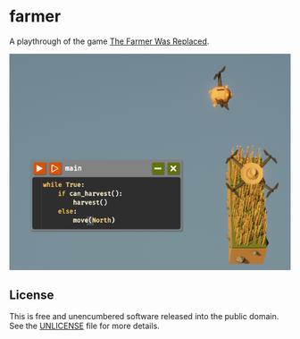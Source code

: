 # farmer

A playthrough of the game [The Farmer Was Replaced](https://store.steampowered.com/app/2060160/The_Farmer_Was_Replaced/).

![screenshot.png](screenshot.png)

## License

This is free and unencumbered software released into the public domain. See the [UNLICENSE](UNLICENSE) file for more details.